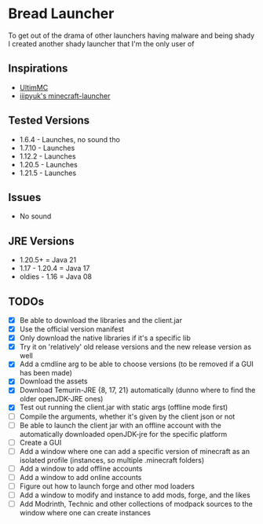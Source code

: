 # Bread Launcher

To get out of the drama of other launchers having malware and being shady
I created another shady launcher that I'm the only user of

## Inspirations

-   [UltimMC](https://github.com/UltimMC/Launcher)
-   [iiipyuk's minecraft-launcher](https://git.a2s.su/iiiypuk/minecraft-launcher)

## Tested Versions

-   1.6.4  - Launches, no sound tho
-   1.7.10 - Launches
-   1.12.2 - Launches
-   1.20.5 - Launches
-   1.21.5 - Launches

## Issues

-   No sound

## JRE Versions

-   1.20.5+         =   Java 21
-   1.17 - 1.20.4   =   Java 17
-   oldies - 1.16   =   Java 08

## TODOs

-   [x] Be able to download the libraries and the client.jar
-   [x] Use the official version manifest
-   [x] Only download the native libraries if it's a specific lib
-   [x] Try it on 'relatively' old release versions and the new release version
        as well
-   [x] Add a cmdline arg to be able to choose versions (to be removed if a GUI
        has been made)
-   [x] Download the assets
-   [x] Download Temurin-JRE {8, 17, 21} automatically (dunno where to find the
        older openJDK-JRE ones)
-   [x] Test out running the client.jar with static args (offline mode first)
-   [ ] Compile the arguments, whether it's given by the client json or not
-   [ ] Be able to launch the client jar with an offline account with the
        automatically downloaded openJDK-jre for the specific platform
-   [ ] Create a GUI
-   [ ] Add a window where one can add a specific version of minecraft as an
        isolated profile (instances, so multiple .minecraft folders)
-   [ ] Add a window to add offline accounts
-   [ ] Add a window to add online accounts
-   [ ] Figure out how to launch forge and other mod loaders
-   [ ] Add a window to modify and instance to add mods, forge, and the likes
-   [ ] Add Modrinth, Technic and other collections of modpack sources
        to the window where one can create instances
